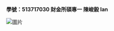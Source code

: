****學號：513717030 財金所碩專一 陳峻毅 Ian****


![圖片](https://github.com/user-attachments/assets/bece6810-2a6b-43da-b63c-2d52f2ba9f2b)
